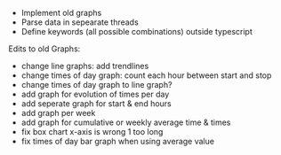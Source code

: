 
- Implement old graphs
- Parse data in sepearate threads
- Define keywords (all possible combinations) outside typescript

Edits to old Graphs:

- change line graphs: add trendlines
- change times of day graph: count each hour between start and stop
- change times of day graph to line graph?
- add graph for evolution of times per day
- add seperate graph for start & end hours
- add graph per week
- add graph for cumulative or weekly average time & times
- fix box chart x-axis is wrong 1 too long
- fix times of day bar graph when using average value
